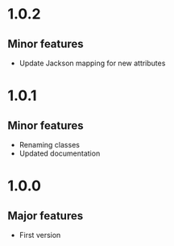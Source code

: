 # 1.0.2

## Minor features

* Update Jackson mapping for new attributes

# 1.0.1

## Minor features

* Renaming classes
* Updated documentation

# 1.0.0

## Major features

* First version

